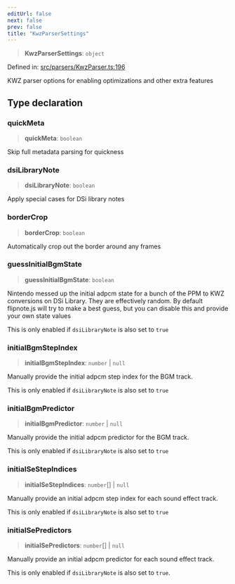 ```yaml
---
editUrl: false
next: false
prev: false
title: "KwzParserSettings"
---
```


> **KwzParserSettings**: `object`

Defined in: [src/parsers/KwzParser.ts:196](https://github.com/jaames/flipnote.js/blob/70a96e94737c1e7105e9b3794d97b5baff2fd78b/src/parsers/KwzParser.ts#L196)

KWZ parser options for enabling optimizations and other extra features

## Type declaration

### quickMeta

> **quickMeta**: `boolean`

Skip full metadata parsing for quickness

### dsiLibraryNote

> **dsiLibraryNote**: `boolean`

Apply special cases for DSi library notes

### borderCrop

> **borderCrop**: `boolean`

Automatically crop out the border around any frames

### guessInitialBgmState

> **guessInitialBgmState**: `boolean`

Nintendo messed up the initial adpcm state for a bunch of the PPM to KWZ conversions on DSi Library. They are effectively random.
By default flipnote.js will try to make a best guess, but you can disable this and provide your own state values

This is only enabled if `dsiLibraryNote` is also set to `true`

### initialBgmStepIndex

> **initialBgmStepIndex**: `number` \| `null`

Manually provide the initial adpcm step index for the BGM track.

This is only enabled if `dsiLibraryNote` is also set to `true`

### initialBgmPredictor

> **initialBgmPredictor**: `number` \| `null`

Manually provide the initial adpcm predictor for the BGM track.

This is only enabled if `dsiLibraryNote` is also set to `true`

### initialSeStepIndices

> **initialSeStepIndices**: `number`[] \| `null`

Manually provide an initial adpcm step index for each sound effect track.

This is only enabled if `dsiLibraryNote` is also set to `true`

### initialSePredictors

> **initialSePredictors**: `number`[] \| `null`

Manually provide an initial adpcm predictor for each sound effect track.

This is only enabled if `dsiLibraryNote` is also set to `true`.
